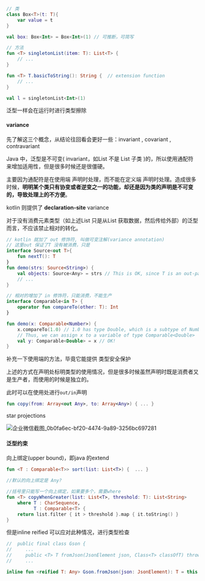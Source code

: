 ```kotlin
// 类
class Box<T>(t: T){
    var value = t
}

val box: Box<Int> = Box<Int>(1) // 可推断，可简写

// 方法
fun <T> singletonList(item: T): List<T> {
    // ...
}

fun <T> T.basicToString(): String {  // extension function
    // ...
}

val l = singletonList<Int>(1)
```

泛型一样会在运行时进行类型擦除



#### variance

先了解这三个概念，从结论往回看会更好一些：invariant , covariant , contravariant  



Java 中，泛型是不可变( invariant，如List<String> 不是 List<Object> 子类 )的，所以使用通配符来增加适用性，但是很多时候还是很僵硬。

主要因为通配符是在使用端 声明时处理，而不能在定义端 声明时处理。造成很多时候，**明明某个类只有协变或者逆变之一的功能，却还是因为类的声明是不可变的，导致处理上的不方便**。



kotlin 则提供了 **declaration-site** variance 

对于没有消费元素类型（如上述List<Object> 只是从List<String> 获取数据，然后传给外部）的泛型而言，不应该禁止相对的转化。

```kotlin
// kotlin 就加了 out 修饰符, 叫做可变注解(variance annotation)
// 这里out 保证了T 没有被消费，只是
interface Source<out T>{
    fun nextT(): T
}
fun demo(strs: Source<String>) {
    val objects: Source<Any> = strs // This is OK, since T is an out-parameter
    // ...
}

// 相对的增加了 in 修饰符，只能消费，不能生产
interface Comparable<in T> {
    operator fun compareTo(other: T): Int
}

fun demo(x: Comparable<Number>) {
    x.compareTo(1.0) // 1.0 has type Double, which is a subtype of Number
    // Thus, we can assign x to a variable of type Comparable<Double>
    val y: Comparable<Double> = x // OK!
}
```



补充一下使用端的方法，毕竟它能提供 类型安全保护

上述的方式在声明处标明类型的使用情况，但是很多时候虽然声明时既是消费者又是生产者，而使用的时候是独立的。

此时可以在使用处进行`out/in`声明

```kotlin
fun copy(from: Array<out Any>, to: Array<Any>) { ... }
```



star projections

![企业微信截图_0b0fa6ec-bf20-4474-9a89-3256bc697281](%E4%BC%81%E4%B8%9A%E5%BE%AE%E4%BF%A1%E6%88%AA%E5%9B%BE_0b0fa6ec-bf20-4474-9a89-3256bc697281.png)



#### 泛型约束

向上绑定(upper bound)，即java 的extend

```kotlin
fun <T : Comparable<T>> sort(list: List<T>) {  ... }

//默认的向上绑定是 Any?
```

```kotlin
//括号里只能写一个向上绑定，如果要多个，需要where 
fun <T> copyWhenGreater(list: List<T>, threshold: T): List<String>
    where T : CharSequence,
          T : Comparable<T> {
    return list.filter { it > threshold }.map { it.toString() }
}
```



但是inline reified 可以应对此种情况，进行类型检查 

```kotlin
//  public final class Gson {
//     ...
//     public <T> T fromJson(JsonElement json, Class<T> classOfT) throws JsonSyntaxException {
//     ...

inline fun <reified T: Any> Gson.fromJson(json: JsonElement): T = this.fromJson(json, T::class.java)
```

